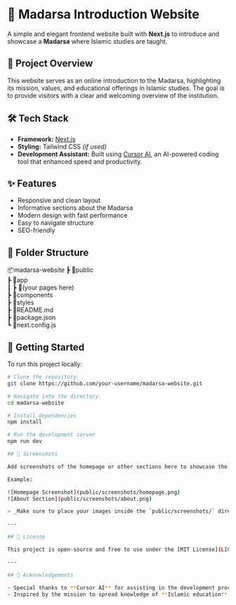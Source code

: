 # 🕌 Madarsa Introduction Website

A simple and elegant frontend website built with **Next.js** to introduce and showcase a **Madarsa** where Islamic studies are taught.

## 📌 Project Overview

This website serves as an online introduction to the Madarsa, highlighting its mission, values, and educational offerings in Islamic studies. The goal is to provide visitors with a clear and welcoming overview of the institution.

## 🛠️ Tech Stack

- **Framework:** [Next.js](https://nextjs.org/)
- **Styling:** Tailwind CSS *(if used)*
- **Development Assistant:** Built using [Cursor AI](https://cursor.so), an AI-powered coding tool that enhanced speed and productivity.

## ✨ Features

- Responsive and clean layout
- Informative sections about the Madarsa
- Modern design with fast performance
- Easy to navigate structure
- SEO-friendly

## 📂 Folder Structure
📦madarsa-website
┣ 📂public </br>
┣ 📂app  </br>
┃ ┣ 📂(your pages here) </br>
┣ 📂components  </br>
┣ 📂styles  </br>
┣ 📄README.md  </br>
┣ 📄package.json  </br>
┗ 📄next.config.js  </br>

## 🚀 Getting Started

To run this project locally:

```bash
# Clone the repository
git clone https://github.com/your-username/madarsa-website.git

# Navigate into the directory
cd madarsa-website

# Install dependencies
npm install

# Run the development server
npm run dev

## 📸 Screenshots

Add screenshots of the homepage or other sections here to showcase the design.

Example:

![Homepage Screenshot](public/screenshots/homepage.png)
![About Section](public/screenshots/about.png)

> _Make sure to place your images inside the `public/screenshots/` directory or update the path accordingly._

---

## 📃 License

This project is open-source and free to use under the [MIT License](LICENSE).

---

## 🤝 Acknowledgements

- Special thanks to **Cursor AI** for assisting in the development process.
- Inspired by the mission to spread knowledge of **Islamic education** digitally.


